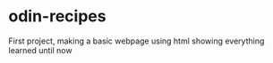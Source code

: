 # odin-recipes
First project, making a basic webpage using html showing everything learned until now